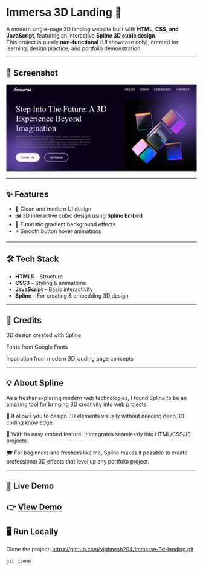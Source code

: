 # Immersa 3D Landing 🚀  

A modern single-page 3D landing website built with **HTML, CSS, and JavaScript**, featuring an interactive **Spline 3D cubic design**.  
This project is purely **non-functional** (UI showcase only), created for learning, design practice, and portfolio demonstration.  

---

## 📸 Screenshot  

![Immersa 3D Landing](./assets/Immersa.png)  


---

## ✨ Features  

- 🎨 Clean and modern UI design  
- 🖼️ 3D interactive cubic design using **Spline Embed**  
- 🌌 Futuristic gradient background effects  
- ⚡ Smooth button hover animations  

---

## 🛠️ Tech Stack  

- **HTML5** – Structure  
- **CSS3** – Styling & animations  
- **JavaScript** – Basic interactivity  
- **Spline** – For creating & embedding 3D design 

---

## 🙌 Credits

3D design created with Spline

Fonts from Google Fonts

Inspiration from modern 3D landing page concepts

---

## 💡 About Spline

As a fresher exploring modern web technologies, I found Spline to be an amazing tool for bringing 3D creativity into web projects.

🌟 It allows you to design 3D elements visually without needing deep 3D coding knowledge.

🔗 With its easy embed feature, it integrates seamlessly into HTML/CSS/JS projects.

🎓 For beginners and freshers like me, Spline makes it possible to create professional 3D effects that level up any portfolio project.

---

## 🚀 Live Demo  

👉 [View Demo]()
---

## 🖥️ Run Locally  

Clone the project: https://github.com/vighnesh204/immersa-3d-landing.git

```bash
git clone 
